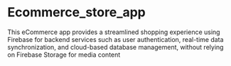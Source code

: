 # Ecommerce_store_app
This eCommerce app provides a streamlined shopping experience using Firebase for backend services such as user authentication, real-time data synchronization, and cloud-based database management, without relying on Firebase Storage for media content
